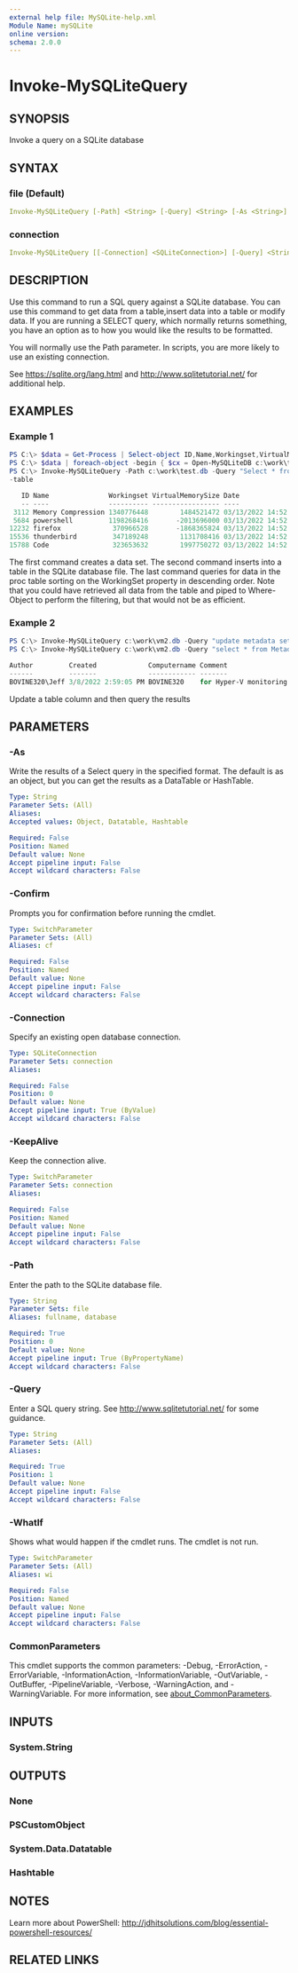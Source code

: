 ```yaml
---
external help file: MySQLite-help.xml
Module Name: mySQLite
online version:
schema: 2.0.0
---
```


# Invoke-MySQLiteQuery

## SYNOPSIS

Invoke a query on a SQLite database

## SYNTAX

### file (Default)

```yaml
Invoke-MySQLiteQuery [-Path] <String> [-Query] <String> [-As <String>] [-WhatIf] [-Confirm] [<CommonParameters>]
```

### connection

```yaml
Invoke-MySQLiteQuery [[-Connection] <SQLiteConnection>] [-Query] <String> [-KeepAlive] [-As <String>] [-WhatIf] [-Confirm] [<CommonParameters>]
```

## DESCRIPTION

Use this command to run a SQL query against a SQLite database. You can use this command to get data from a table,insert data into a table or modify data. If you are running a SELECT query, which normally returns something, you have an option as to how you would like the results to be formatted.

You will normally use the Path parameter. In scripts, you are more likely to use an existing connection.

See https://sqlite.org/lang.html and http://www.sqlitetutorial.net/ for additional help.

## EXAMPLES

### Example 1

```powershell
PS C:\> $data = Get-Process | Select-object ID,Name,Workingset,VirtualMemorySize,@{Name="Date";Expression={Get-Date}}
PS C:\> $data | foreach-object -begin { $cx = Open-MySQLiteDB c:\work\test.db} -process { Invoke-MySQLiteQuery -connection $cx -keepalive -query "Insert into proc Values ('$($_.ID)','$($_.Name)','$($_.Workingset)','$($_.VirtualMemorySize)','$($_.Date)') "} -end { Close-MySQLiteDB $cx}
PS C:\> Invoke-MySQLiteQuery -Path c:\work\test.db -Query "Select * from proc Order by Workingset Desc Limit 5" | format
-table

   ID Name               Workingset VirtualMemorySize Date
   -- ----               ---------- ----------------- ----
 3112 Memory Compression 1340776448        1484521472 03/13/2022 14:52:14
 5684 powershell         1198268416       -2013696000 03/13/2022 14:52:14
12232 firefox             370966528       -1868365824 03/13/2022 14:52:14
15536 thunderbird         347189248        1131708416 03/13/2022 14:52:14
15788 Code                323653632        1997750272 03/13/2022 14:52:14
```

The first command creates a data set. The second command inserts into a table in the SQLite database file. The last command queries for data in the proc table sorting on the WorkingSet property in descending order. Note that you could have retrieved all data from the table and piped to Where-Object to perform the filtering, but that would not be as efficient.

### Example 2

```powershell
PS C:\> Invoke-MySQLiteQuery c:\work\vm2.db -Query "update metadata set Comment = 'for Hyper-V monitoring'"
PS C:\> Invoke-MySQLiteQuery c:\work\vm2.db -Query "select * from Metadata"

Author         Created             Computername Comment
------         -------             ------------ -------
BOVINE320\Jeff 3/8/2022 2:59:05 PM BOVINE320    for Hyper-V monitoring
```

Update a table column and then query the results

## PARAMETERS

### -As

Write the results of a Select query in the specified format. The default is as an object, but you can get the results as a DataTable or HashTable.

```yaml
Type: String
Parameter Sets: (All)
Aliases:
Accepted values: Object, Datatable, Hashtable

Required: False
Position: Named
Default value: None
Accept pipeline input: False
Accept wildcard characters: False
```

### -Confirm

Prompts you for confirmation before running the cmdlet.

```yaml
Type: SwitchParameter
Parameter Sets: (All)
Aliases: cf

Required: False
Position: Named
Default value: None
Accept pipeline input: False
Accept wildcard characters: False
```

### -Connection

Specify an existing open database connection.

```yaml
Type: SQLiteConnection
Parameter Sets: connection
Aliases:

Required: False
Position: 0
Default value: None
Accept pipeline input: True (ByValue)
Accept wildcard characters: False
```

### -KeepAlive

Keep the connection alive.

```yaml
Type: SwitchParameter
Parameter Sets: connection
Aliases:

Required: False
Position: Named
Default value: None
Accept pipeline input: False
Accept wildcard characters: False
```

### -Path

Enter the path to the SQLite database file.

```yaml
Type: String
Parameter Sets: file
Aliases: fullname, database

Required: True
Position: 0
Default value: None
Accept pipeline input: True (ByPropertyName)
Accept wildcard characters: False
```

### -Query

Enter a SQL query string. See http://www.sqlitetutorial.net/ for some guidance.

```yaml
Type: String
Parameter Sets: (All)
Aliases:

Required: True
Position: 1
Default value: None
Accept pipeline input: False
Accept wildcard characters: False
```

### -WhatIf

Shows what would happen if the cmdlet runs. The cmdlet is not run.

```yaml
Type: SwitchParameter
Parameter Sets: (All)
Aliases: wi

Required: False
Position: Named
Default value: None
Accept pipeline input: False
Accept wildcard characters: False
```

### CommonParameters

This cmdlet supports the common parameters: -Debug, -ErrorAction, -ErrorVariable, -InformationAction, -InformationVariable, -OutVariable, -OutBuffer, -PipelineVariable, -Verbose, -WarningAction, and -WarningVariable. For more information, see [about_CommonParameters](http://go.microsoft.com/fwlink/?LinkID=113216).

## INPUTS

### System.String

## OUTPUTS

### None

### PSCustomObject

### System.Data.Datatable

### Hashtable

## NOTES

Learn more about PowerShell: http://jdhitsolutions.com/blog/essential-powershell-resources/

## RELATED LINKS

